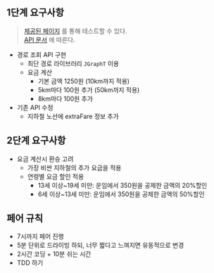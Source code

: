 ## 1단계 요구사항

> [제공된 페이지](https://d2owgqwkhzq0my.cloudfront.net/index.html) 를 통해 테스트할 수 있다.  
> [API 문서](https://techcourse-storage.s3.ap-northeast-2.amazonaws.com/c4c291f19953498e8eda8a38253eed51#Path) 에 따른다.

- 경로 조회 API 구현
    - 최단 경로 라이브러리 `JGraphT` 이용
    - 요금 계산
        - 기본 금액 1250원 (10km까지 적용)
        - 5km마다 100원 추가 (50km까지 적용)
        - 8km마다 100원 추가
- 기존 API 수정
    - 지하철 노선에 extraFare 정보 추가

## 2단계 요구사항

- 요금 계산시 환승 고려
    - 가장 비싼 지하철의 추가 요금을 적용
    - 연령별 요금 할인 적용
        - 13세 이상~19세 미만: 운임에서 350원을 공제한 금액의 20%할인
        - 6세 이상~13세 미만: 운임에서 350원을 공제한 금액의 50%할인

## 페어 규칙

- 7시까지 페어 진행
- 5분 단위로 드라이빙 하되, 너무 짧다고 느껴지면 유동적으로 변경
- 2시간 코딩 + 10분 쉬는 시간
- TDD 하기